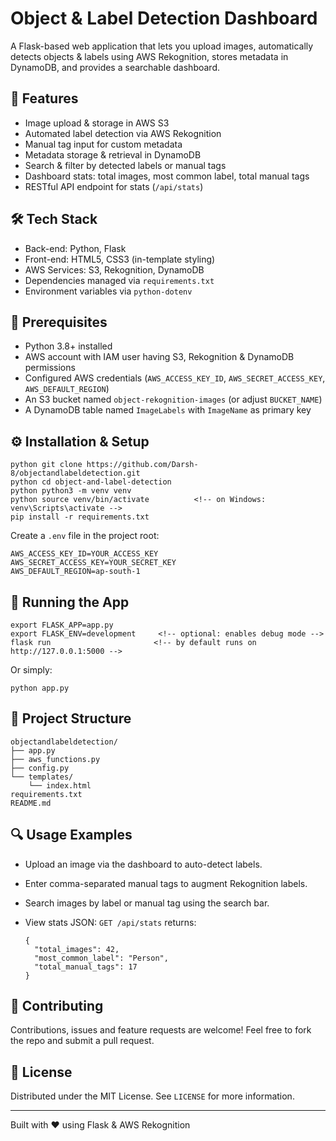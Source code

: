 # Object & Label Detection Dashboard

A Flask-based web application that lets you upload images, automatically detects objects & labels using AWS Rekognition, stores metadata in DynamoDB, and provides a searchable dashboard.

## 🌟 Features

- Image upload & storage in AWS S3
- Automated label detection via AWS Rekognition
- Manual tag input for custom metadata
- Metadata storage & retrieval in DynamoDB
- Search & filter by detected labels or manual tags
- Dashboard stats: total images, most common label, total manual tags
- RESTful API endpoint for stats (`/api/stats`)

## 🛠️ Tech Stack

- Back-end: Python, Flask
- Front-end: HTML5, CSS3 (in-template styling)
- AWS Services: S3, Rekognition, DynamoDB
- Dependencies managed via `requirements.txt`
- Environment variables via `python-dotenv`

## 🔧 Prerequisites

- Python 3.8+ installed
- AWS account with IAM user having S3, Rekognition & DynamoDB permissions
- Configured AWS credentials (`AWS_ACCESS_KEY_ID`, `AWS_SECRET_ACCESS_KEY`, `AWS_DEFAULT_REGION`)
- An S3 bucket named `object-rekognition-images` (or adjust `BUCKET_NAME`)
- A DynamoDB table named `ImageLabels` with `ImageName` as primary key

## ⚙️ Installation & Setup

    python git clone https://github.com/Darsh-8/objectandlabeldetection.git
    python cd object-and-label-detection
    python python3 -m venv venv
    python source venv/bin/activate          <!-- on Windows: venv\Scripts\activate -->
    pip install -r requirements.txt

Create a `.env` file in the project root:

    AWS_ACCESS_KEY_ID=YOUR_ACCESS_KEY
    AWS_SECRET_ACCESS_KEY=YOUR_SECRET_KEY
    AWS_DEFAULT_REGION=ap-south-1

## 🚀 Running the App

    export FLASK_APP=app.py
    export FLASK_ENV=development     <!-- optional: enables debug mode -->
    flask run                       <!-- by default runs on http://127.0.0.1:5000 -->

Or simply:

    python app.py

## 📂 Project Structure

    objectandlabeldetection/
    ├── app.py                  
    ├── aws_functions.py        
    ├── config.py               
    └── templates/
        └── index.html          
    requirements.txt            
    README.md                   

## 🔍 Usage Examples

- Upload an image via the dashboard to auto-detect labels.
- Enter comma-separated manual tags to augment Rekognition labels.
- Search images by label or manual tag using the search bar.
- View stats JSON: `GET /api/stats` returns:

      {
        "total_images": 42,
        "most_common_label": "Person",
        "total_manual_tags": 17
      }

## 🤝 Contributing

Contributions, issues and feature requests are welcome! Feel free to fork the repo and submit a pull request.

## 📄 License

Distributed under the MIT License. See `LICENSE` for more information.

---

Built with ❤️ using Flask & AWS Rekognition
